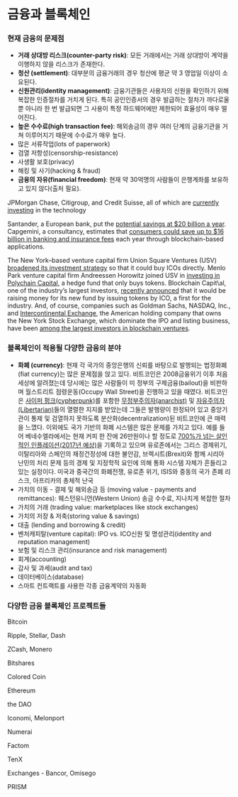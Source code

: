 # 금융과 블록체인

### 현재 금융의 문제점

* **거래 상대방 리스크\(counter-party risk\)**: 모든 거래에서는 거래 상대방이 계약을 이행하지 않을 리스크가 존재한다.
* **청산 \(settlement\)**: 대부분의 금융거래의 경우 청산에 평균 약 3 영업일 이상이 소요된다.
* **신원관리\(identity management\)**: 금융기관들은 사용자의 신원을 확인하기 위해 복잡한 인증절차를 거치게 된다. 특히 공인인증서의 경우 발급하는 절차가 까다로울 뿐 아니라 한 번 발급되면 그 사용이 특정 하드웨어에만 제한되어 효율성이 매우 떨어진다.
* **높은 수수료\(high transaction fee\)**: 해외송금의 경우 여러 단계의 금융기관을 거쳐 이루어지기 때문에 수수료가 매우 높다.
* 많은 서류작업\(lots of paperwork\)
* 검열 저항성\(censorship-resistance\)
* 사생활 보호\(privacy\)
* 해킹 및 사기\(hacking & fraud\)
* **금융의 자유\(financial freedom\)**: 현재 약 30억명의 사람들이 은행계좌를 보유하고 있지 않다\(출처 필요\). 

JPMorgan Chase, Citigroup, and Credit Suisse, all of which are [currently investing](http://www.reuters.com/article/us-axoni-blockchain-idUSKBN149073) in the technology

Santander, a European bank, put the [potential savings at $20 billion a year](http://www.coindesk.com/santander-blockchain-tech-can-save-banks-20-billion-a-year/). Capgemini, a consultancy, estimates that [consumers could save up to $16 billion in banking and insurance fees](https://www.capgemini.com/news/consumers-set-to-save-up-to-sixteen-billion-dollars-on-banking-and-insurance-fees-thanks-to) each year through blockchain-based applications.

The New York–based venture capital firm Union Square Ventures \(USV\) [broadened its investment strategy](https://www.coinbase.com/legal/securities-law-framework.pdf) so that it could buy ICOs directly. Menlo Park venture capital firm Andreessen Horowitz joined USV in [investing in Polychain Capital](http://www.forbes.com/sites/laurashin/2016/12/09/andreessen-horowitz-and-union-square-ventures-invest-10-million-in-new-digital-assets-hedge-fund/#46edeb6a72cd), a hedge fund that only buys tokens. Blockchain Capit\al, one of the industry’s largest investors, [recently announced](http://finteknews.com/blockchain-capital-initial-coin-offering/) that it would be raising money for its new fund by issuing tokens by ICO, a first for the industry. And, of course, companies such as Goldman Sachs, NASDAQ, Inc., and [Intercontinental Exchange](https://en.wikipedia.org/wiki/Intercontinental_Exchange), the American holding company that owns the New York Stock Exchange, which dominate the IPO and listing business, have been [among the largest investors in blockchain ventures](http://money.cnn.com/2015/11/02/technology/bitcoin-1-billion-invested/).

### 블록체인이 적용될 다양한 금융의 분야

* **화폐 \(currency\)**: 현재 각 국가의 중앙은행의 신뢰를 바탕으로 발행되는 법정화폐\(fiat currency\)는 많은 문제점을 앉고 있다. 비트코인은 2008금융위기 이후 처음 세상에 알려졌는데 당시에는 많은 사람들이 미 정부의 구제금융\(bailout\)을 비판하며 월스트리트 점령운동\(Occupy Wall Street\)을 진행하고 있을 때였다. 비트코인은 [사이퍼 펑크\(cypherpunk\)](https://en.wikipedia.org/wiki/Cypherpunk)를 포함한 [무정부주의자\(anarchist\)](https://ko.wikipedia.org/wiki/아나키즘) 및 [자유주의자\(Libertarian\)](https://ko.wikipedia.org/wiki/자유지상주의)들의 열렬한 지지를 받았는데 그들은 발행량이 한정되어 있고 중앙기관이 통제 및 검열하지 못하도록 분산화\(decentralization\)된 비트코인에 큰 매력을 느꼈다. 이외에도 국가 기반의 화폐 시스템은 많은 문제를 가지고 있다. 예를 들어 베네수엘라에서는 현재 커피 한 잔에 26만원이나 할 정도로 [700%가 넘는 살인적인 인플레이션\(2017년 예상\)](http://premium.mk.co.kr/view.php?no=19409)을 기록하고 있으며 유로존에서는 그리스 경제위기, 이탈리아와 스페인의 재정건정성에 대한 불안감, 브렉시트\(Brexit\)와 함께 시리아 난민의 처리 문제 등의 경제 및 지정학적 요인에 의해 통화 시스템 자체가 흔들리고 있는 실정이다.     미국과 중국간의 화폐전쟁, 유로존 위기, ISIS와 중동의 국가 존폐 리스크, 아프리카의 총체적 난국
* 가치의 이동 - 결제 및 해외송금 등 \(moving value - payments and remittances\): 웨스턴유니언\(Western Union\) 송금 수수료, 지나치게 복잡한 절차
* 가치의 거래 \(trading value: marketplaces like stock exchanges\)
* 가치의 저장 & 저축\(storing value & savings\)
* 대출 \(lending and borrowing & credit\)
* 벤처캐피탈\(venture capital\): IPO vs. ICO신원 및 명성관리\(identity and reputation management\)
* 보험 및 리스크 관리\(insurance and risk management\)
* 회계\(accounting\)
* 감사 및 과세\(audit and tax\)
* 데이터베이스\(database\)
* 스마트 컨트랙트를 사용한 각종 금융계약의 자동화

### 다양한 금융 블록체인 프로젝트들

Bitcoin

Ripple, Stellar, Dash

ZCash, Monero

Bitshares

Colored Coin

Ethereum

the DAO

Iconomi, Melonport

Numerai

Factom

TenX

Exchanges - Bancor, Omisego

PRISM

